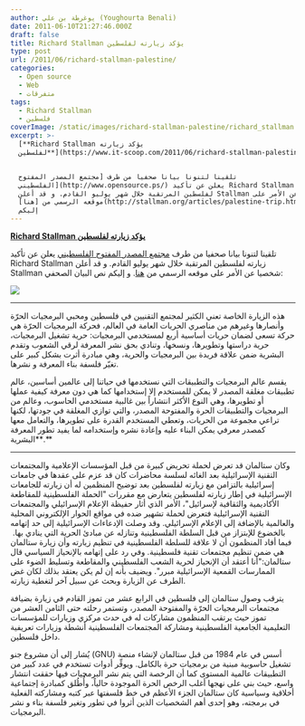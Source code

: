 ```yaml
---
author: يوغرطة بن علي (Youghourta Benali)
date: 2011-06-10T21:27:46.000Z
draft: false
title: Richard Stallman يؤكد زيارته لفلسطين
type: post
url: /2011/06/richard-stallman-palestine/
categories:
  - Open source
  - Web
  - متفرقات
tags:
  - Richard Stallman
  - فلسطين
coverImage: /static/images/richard-stallman-palestine/richard_stallman.jpg
excerpt: >-
  [**Richard Stallman يؤكد زيارته
  لفلسطين**](https://www.it-scoop.com/2011/06/richard-stallman-palestine/)


  تلقينا لتنونا بيانا صحفيا من طرف [مجتمع المصدر المفتوح
  الفلسطيني](http://www.opensource.ps/) يعلن عن تأكيد Richard Stallman زيارته
  لفلسطين المرتقبة خلال شهر يوليو القادم. و قد أعلن Stallman شخصيا عن الأمر على
  موقعه الرسمي من [هنا](http://stallman.org/articles/palestine-trip.html). و
  إليكم
---
```

[**Richard Stallman يؤكد زيارته لفلسطين**](https://www.it-scoop.com/2011/06/richard-stallman-palestine/)

تلقينا لتنونا بيانا صحفيا من طرف [مجتمع المصدر المفتوح الفلسطيني](http://www.opensource.ps/) يعلن عن تأكيد Richard Stallman زيارته لفلسطين المرتقبة خلال شهر يوليو القادم. و قد أعلن Stallman شخصيا عن الأمر على موقعه الرسمي من [هنا](http://stallman.org/articles/palestine-trip.html). و إليكم نص البيان الصحفي:

![](/static/images/richard-stallman-palestine/richard_stallman.jpg)

***

هذه الزيارة الخاصة تعني الكثير لمجتمع التقنيين في فلسطين ومحبي البرمجيات الحرّة وأنصارها وغيرهم من مناصري الحريات العامة في العالم، فحركة البرمجيات الحرّة هي حركة تسعى لضمان حريات أساسية أربع لمستخدمي البرمجيات: حرية تشغيل البرمجيات، حرية دراستها وتطويرها، ونسخها، وتنادي بحق نشر المعرفة لرقي الشعوب وتقدم البشرية ضمن علاقة فريدة بين البرمجيات والحرية، وهي مبادرة أثرت بشكل كبير على تغيّر فلسفة بناء المعرفة و نشرها.

يقسم عالم البرمجيات والتطبيقات التي نستخدمها في حياتنا إلى عالمين أساسين، عالم تطبيقات مغلقة المصدر لا يمكن للمستخدم إلا إستخدامها كما هي دون معرفة كيفية عملها أو تطويرها، وهي النوع الأكثر انتشاراً بين غالبية مستخدمي الحاسوب، وعالم من البرمجيات والتطبيقات الحرة والمفتوحة المصدر، والتي توازي المغلقة في جودتها، لكنها تراعي مجموعة من الحريات، وتعطي المستخدم القدرة على تطويرها، والتعامل معها كمصدر معرفي يمكن البناء عليه وإعادة نشره وإستخدامه لما يفيد تطور المعرفة البشرية\*\*.\*\*

***

وكان ستالمان قد تعرض لحملة تحريض كبيرة من قبل المؤسسات الإعلامية والمجتمعات التقنية الإسرائيلية بعد الغائه لسلسة محاضرات كان قد عزم على عقدها في جامعات إسرائيلية بالتزامن مع زيارته لفلسطين بعد توضيح المنظمين له أن زيارته للجامعات الإسرائيلية في إطار زيارته لفلسطين يتعارض مع مقررات "الحملة الفلسطينية للمقاطعة الأكاديمية والثقافية لإسرائيل"، الأمر الذي أثار حفيظة الإعلام الإسرائيلي والمجتمعات التقنية الإسرائيلية فتعرض لحملة تشهير ضده في مواقع الحوار الإلكتروني المحلية والعالمية بالإضافة إلى الإعلام الإسرائيلي. وقد وصلت الإدعاءات الإسرائيلية إلى حد إتهامه بالخضوع للإبتزاز من قبل السلطة الفلسطينية وتنازله عن مبادئ الحرية التي ينادي بها.  فيما أفاد المنظمون أن لا علاقة للسلطة الفلسطينية في تنظيم زيارته وأن زيارة ستالمان هي ضمن تنظيم مجتمعات تقنية فلسطينية. وفي رد على إتهامه بالإنحياز السياسي قال ستالمان:"أنا أعتقد أن الإنحياز لحرية الشعب الفلسطيني والمقاطعة وتسليط الضوء على الممارسات القمعية الإسرائيلية مبرر". ويضيف بأنه إن لم يكن يعتقد بذلك لكان غض الطرف عن الزيارة وبحث عن سبيل آخر لتغطية زيارته.

يترقب وصول ستالمان إلى فلسطين في الرابع عشر من تموز القادم في زيارة بضيافة مجتمعات البرمجيات الحرّة والمفتوحة المصدر، وتستمر رحلته حتى الثامن العشر من تموز حيث يرتقب المنظمون مشاركات له في حدث مركزي وزيارات للمؤسسات التعليمية الجامعية الفلسطينية ومشاركة المجتمعات الفلسطينية أنشطة وزيارات تعريفية داخل فلسطين.

يُشار إلى أن مشروع جنو (GNU) أسس في عام 1984 من قبل ستالمان لإنشاء منصة تشغيل حاسوبية مبنية من برمجيات حرة بالكامل. ويوفِّر أدوات تستخدم في عدد كبير من التطبيقات عالمية المستوى كما أن الرخصة التي يتم نشر البرمجيات فيها حققت انتشار واسع، حيث بني على نهجها أغلب الرخص الحرة الموجودة حالياً، وأُطُلق كمبادرة إجتماعية أخلاقية وسياسية كان ستالمان الجزء الأعظم في خط فلسفتها عبر كتبه ومشاركته الفعلية في برمجته، وهو إحدى أهم الشخصيات الذين أثروا في تطور وتغير فلسفة بناء و نشر البرمجيات.
